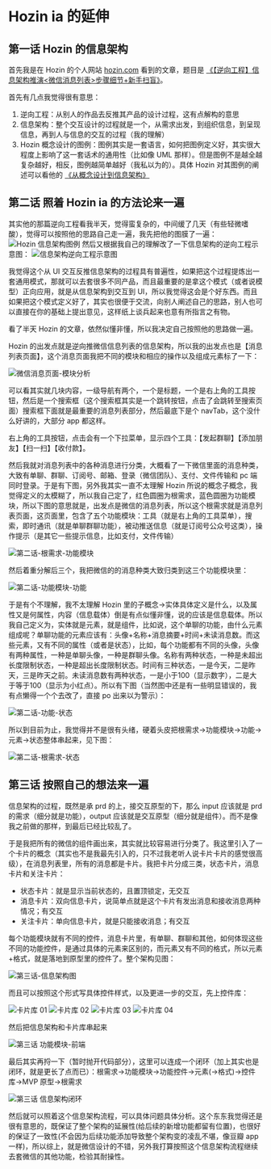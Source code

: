 # Hozin ia 的延伸

## 第一话 Hozin 的信息架构

首先我是在 Hozin 的个人网站 [hozin.com](http://hozin.com/) 看到的文章，题目是 [《【逆向工程】信息架构推演<微信消息列表>步骤细节+新手扫盲》](http://hozin.com/Point/201601/Reverse-WeChat-Message-List.html)。

首先有几点我觉得很有意思：

1. 逆向工程：从别人的作品去反推其产品的设计过程，这有点解构的意思
2. 信息架构：整个交互设计的过程就是一个，从需求出发，到组织信息，到呈现信息，再到人与信息的交互的过程（我的理解）
3. Hozin 概念设计的图例：图例其实是一套语言，如何把图例定义好，其实很大程度上影响了这一套话术的通用性（比如像 UML 那样）。但是图例不是越全越复杂越好，相反，图例越简单越好（我私以为的）。具体 Hozin 对其图例的阐述可以看他的 [《从概念设计到信息架构》](http://hozin.com/Point/200908/CD2IA.html)

## 第二话 照着 Hozin ia 的方法论来一遍

其实他的那篇逆向工程看我半天，觉得蛮复杂的，中间缓了几天（有些轻微嗜酸），觉得可以按照他的思路自己走一遍，我先把他的图膜了一遍：
![Hozin 信息架构图例](https://cloud.githubusercontent.com/assets/9131176/25929439/c1216344-3633-11e7-93d3-c32353156948.png)
然后又根据我自己的理解改了一下信息架构的逆向工程示意图：
![信息架构逆向工程示意图](https://cloud.githubusercontent.com/assets/9131176/25929676/6c2f2050-3634-11e7-957a-d20c95c9b4b9.png)

我觉得这个从 UI 交互反推信息架构的过程具有普遍性，如果把这个过程提炼出一套通用模式，那就可以去套很多不同产品，而且最重要的是拿这个模式（或者说模型）正向应用，就是从信息架构到交互到 UI，所以我觉得这会是个好东西。而且如果把这个模式定义好了，其实也很便于交流，向别人阐述自己的思路，别人也可以直接在你的基础上提出意见，这样纸上谈兵起来也意有所指言之有物。

看了半天 Hozin 的文章，依然似懂非懂，所以我决定自己按照他的思路做一遍。

Hozin 的出发点就是逆向推微信信息列表的信息架构，所以我的出发点也是【消息列表页面】，这个消息页面我把不同的模块和相应的操作以及组成元素标了一下：

![微信消息页面-模块分析](https://cloud.githubusercontent.com/assets/9131176/25939027/01ffec98-3664-11e7-8aab-5e836cb69fcb.png)

可以看其实就几块内容，一级导航有两个，一个是标题，一个是右上角的工具按钮，然后是一个搜索框（这个搜索框其实是一个跳转按钮，点击了会跳转至搜索页面）搜索框下面就是最重要的消息列表部分，然后最底下是个 navTab，这个没什么好讲的，大部分 app 都这样。

右上角的工具按钮，点击会有一个下拉菜单，显示四个工具：【发起群聊】【添加朋友】【扫一扫】【收付款】。

然后我就对消息列表中的各种消息进行分类，大概看了一下微信里面的消息种类，大致有单聊、群聊、订阅号、邮箱、登录（微信团队）、支付、文件传输和 pc 端同时登录。于是有下图，另外我其实一直不太理解 Hozin 所说的概念子概念，我觉得定义的太模糊了，所以我自己定了，红色圆圈为根需求，蓝色圆圈为功能模块，所以下图的意思就是，出发点是微信的消息列表，所以这个根需求就是消息列表页面，这页面里，包含了五个功能模块：工具（就是右上角的工具菜单），搜索，即时通讯（就是单聊群聊功能），被动推送信息（就是订阅号公众号这类），操作提示（是其它一些提示信息，比如支付，文件传输）

![第二话-根需求-功能模块](https://cloud.githubusercontent.com/assets/9131176/25930409/9e0ff41a-3638-11e7-97ec-96ecc8122d56.png)

然后着重分解后三个，我把微信的的消息种类大致归类到这三个功能模块里：

![第二话-功能模块-功能](https://cloud.githubusercontent.com/assets/9131176/25930828/11f49fa0-363b-11e7-8b09-561a280a94a2.png)

于是有个不理解，我不太理解 Hozin 里的子概念->实体具体定义是什么，以及属性又是何属性，内容（信息载体）倒是有点似懂非懂，说的应该是信息载体。所以我自己定义为，实体就是元素，就是组件，比如说，这个单聊的功能，由什么元素组成呢？单聊功能的元素应该有：头像+名称+消息摘要+时间+未读消息数。而这些元素，又有不同的属性（或者是状态），比如，每个功能都有不同的头像，头像有两种属性，一种是单聊头像，一种是群聊头像。名称有两种状态，一种是未超出长度限制状态，一种是超出长度限制状态。时间有三种状态，一是今天，二是昨天，三是昨天之前。未读消息数有两种状态，一是小于100（显示数字），二是大于等于100（显示为小红点）。所以有下图（当然图中还是有一些明显错误的，我有点懒得一个个去改了，直接 po 出来以为警示）：

![第二话-功能-状态](https://cloud.githubusercontent.com/assets/9131176/25931061/8b2a9efa-363c-11e7-993a-e1303b98134a.png)

所以到目前为止，我觉得并不是很有头绪，硬着头皮把根需求->功能模块->功能->元素->状态整体串起来，见下图：

![第二话-根需求-状态](https://cloud.githubusercontent.com/assets/9131176/25931177/46ddeab2-363d-11e7-8615-db4e6eb72832.png)

## 第三话 按照自己的想法来一遍

信息架构的过程，既然是承 prd 的上，接交互原型的下，那么 input 应该就是 prd 的需求（细分就是功能），output 应该就是交互原型（细分就是组件）。而不是像我之前做的那样，到最后已经比较乱了。

于是我把所有的微信的组件画出来，其实就比较容易进行分类了。我这里引入了一个卡片的概念（其实也不是我最先引入的，只不过我老听人说卡片卡片的感觉很高级），在消息列表里，所有的消息都是卡片。我把卡片分成三类，状态卡片，消息卡片和关注卡片：

- 状态卡片：就是显示当前状态的，且置顶锁定，无交互
- 消息卡片：双向信息卡片，说简单点就是这个卡片有发出消息和接收消息两种情况；有交互
- 关注卡片：单向信息卡片，就是只能接收消息；有交互

每个功能模块就有不同的控件，消息卡片里，有单聊、群聊和其他，如何体现这些不同的功能控件，是通过具体的元素来区别的，而元素又有不同的格式，所以元素+格式，就是落地到原型里的控件了。整个架构见图：

![第三话-信息架构图](https://cloud.githubusercontent.com/assets/9131176/25934616/89412928-3651-11e7-813b-0e7d8eacbb8e.png)

而且可以按照这个形式写具体控件样式，以及更进一步的交互，先上控件库：

![卡片库 01](https://cloud.githubusercontent.com/assets/9131176/25935301/0e396b4c-3655-11e7-9333-023a363f0dec.png)
![卡片库 02](https://cloud.githubusercontent.com/assets/9131176/25935312/18be3480-3655-11e7-9497-09d95c318036.png)
![卡片库 03](https://cloud.githubusercontent.com/assets/9131176/25935315/257d7b04-3655-11e7-9d2c-6f87f1b4c1ce.png)
![卡片库 04](https://cloud.githubusercontent.com/assets/9131176/25938454/cddfcdd6-3661-11e7-8d32-a51a29cfa656.png)

然后把信息架构和卡片库串起来

![第三话 功能模块-前端](https://cloud.githubusercontent.com/assets/9131176/25938477/e5d90718-3661-11e7-958c-21cf3dfe86dd.png)

最后其实再捋一下（暂时抛开代码部分），这里可以连成一个闭环（加上其实也是闭环，就是更长了点而已）：根需求->功能模块->功能控件->元素(->格式)->控件库->MVP 原型->根需求

![第三话 信息架构闭环](https://cloud.githubusercontent.com/assets/9131176/25938585/51bc9760-3662-11e7-8b54-e15b8a9454de.png)

然后就可以照着这个信息架构流程，可以具体问题具体分析。这个东东我觉得还是很有意思的，既保证了整个架构的延展性(给后续的新增功能都留有位置)，也很好的保证了一致性(不会因为后续功能添加导致整个架构变的凌乱不堪，像豆瓣 app 一样)，所以综上，就是微信设计的不错，另外我打算按照这个信息架构流程继续去套微信的其他功能，检验其耐操性。
